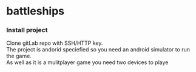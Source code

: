 # battleships<br/>

### Install project <br/>
Clone gitLab repo with SSH/HTTP key. <br/>
The project is andorid speciefied so you need an android simulator to run the game.<br/>
As well as it is a mulitplayer game you need two devices to playe


